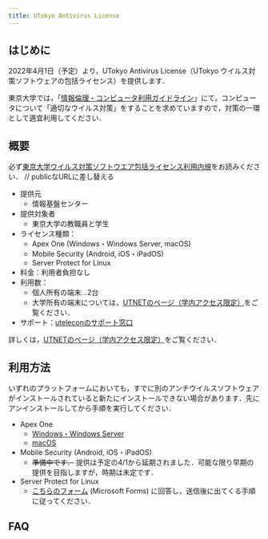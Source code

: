 ```yaml
---
title: UTokyo Antivirus License
---
```


## はじめに

2022年4月1日（予定）より，UTokyo Antivirus License（UTokyo ウイルス対策ソフトウェアの包括ライセンス）を提供します．

東京大学では，「[情報倫理・コンピュータ利用ガイドライン](https://www.u-tokyo.ac.jp/adm/cie/ja/index.html)」にて，コンピュータについて「適切なウイルス対策」をすることを求めていますので，対策の一環として適宜利用してください．

## 概要

必ず[東京大学ウイルス対策ソフトウエア包括ライセンス利用内規](https://www.nc.u-tokyo.ac.jp/internal-only/guide/rule_hokatsu)をお読みください． // publicなURLに差し替える

* 提供元
  * 情報基盤センター
* 提供対象者
  * 東京大学の教職員と学生
* ライセンス種類：
  * Apex One (Windows・Windows Server, macOS)
  * Mobile Security (Android, iOS・iPadOS)
  * Server Protect for Linux
* 料金：利用者負担なし
* 利用数：
  * 個人所有の端末…2台
  * 大学所有の端末については，[UTNETのページ（学内アクセス限定）](https://nc.u-tokyo.ac.jp/internal-only/antivirus-trend)をご覧ください．
* サポート：[uteleconのサポート窓口](/support/)

詳しくは，[UTNETのページ（学内アクセス限定）](https://nc.u-tokyo.ac.jp/internal-only/antivirus-trend)をご覧ください．

## 利用方法

いずれのプラットフォームにおいても，すでに別のアンチウイルスソフトウェアがインストールされていると新たにインストールできない場合があります．先にアンインストールしてから手順を実行してください．

* Apex One
  * [Windows・Windows Server](windows/)
  * [macOS](macos/)
* Mobile Security (Android, iOS・iPadOS)
  * <s>準備中です．</s> 提供は予定の4/1から延期されました．可能な限り早期の提供を目指しますが，時期は未定です．
* Server Protect for Linux
  * [こちらのフォーム](https://forms.office.com/Pages/ResponsePage.aspx?id=T6978HAr10eaAgh1yvlMhBCCCVVuSxhHuBb1A09B1RpUQkdXUzQ0TUdFSzk4RU1aUzNKUkRFVjEyTC4u) (Microsoft Forms) に回答し，送信後に出てくる手順に従ってください．

## FAQ
